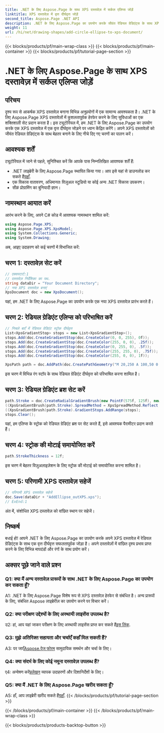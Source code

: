 ```yaml
---
title: .NET के लिए Aspose.Page के साथ XPS दस्तावेज़ में सर्कल एलिप्स जोड़ें
linktitle: XPS दस्तावेज़ में वृत्त दीर्घवृत्त जोड़ें
second_title: Aspose.Page .NET API
description: .NET के लिए Aspose.Page का उपयोग करके जीवंत रेडियल ग्रेडिएंट्स के साथ XPS दस्तावेज़ों को बेहतर बनाएं। आश्चर्यजनक दृश्य प्रभावों के लिए हमारी चरण-दर-चरण मार्गदर्शिका का पालन करें।
weight: 11
url: /hi/net/drawing-shapes/add-circle-ellipse-to-xps-document/
---
```


{{< blocks/products/pf/main-wrap-class >}}
{{< blocks/products/pf/main-container >}}
{{< blocks/products/pf/tutorial-page-section >}}

# .NET के लिए Aspose.Page के साथ XPS दस्तावेज़ में सर्कल एलिप्स जोड़ें

## परिचय

दृश्य रूप से आकर्षक XPS दस्तावेज़ बनाना विभिन्न अनुप्रयोगों में एक सामान्य आवश्यकता है। .NET के लिए Aspose.Page XPS दस्तावेज़ों में कुशलतापूर्वक हेरफेर करने के लिए सुविधाओं का एक शक्तिशाली सेट प्रदान करता है। इस ट्यूटोरियल में, हम .NET के लिए Aspose.Page का उपयोग करके एक XPS दस्तावेज़ में एक वृत्त दीर्घवृत्त जोड़ने पर ध्यान केंद्रित करेंगे। अपने XPS दस्तावेज़ों को जीवंत रेडियल ग्रेडिएंट्स के साथ बेहतर बनाने के लिए नीचे दिए गए चरणों का पालन करें।

## आवश्यक शर्तें

ट्यूटोरियल में जाने से पहले, सुनिश्चित करें कि आपके पास निम्नलिखित आवश्यक शर्तें हैं:

-  .NET लाइब्रेरी के लिए Aspose.Page स्थापित किया गया। आप इसे यहां से डाउनलोड कर सकते हैं[यहाँ](https://releases.aspose.com/page/net/).
- एक विकास वातावरण, अधिमानतः विज़ुअल स्टूडियो या कोई अन्य .NET विकास उपकरण।
- सी# प्रोग्रामिंग का बुनियादी ज्ञान।

## नामस्थान आयात करें

आरंभ करने के लिए, अपने C# कोड में आवश्यक नामस्थान शामिल करें:

```csharp
using Aspose.Page.XPS;
using Aspose.Page.XPS.XpsModel;
using System.Collections.Generic;
using System.Drawing;
```

अब, आइए उदाहरण को कई चरणों में विभाजित करें:

## चरण 1: दस्तावेज़ सेट करें

```csharp
// एक्सस्टार्ट:1
// दस्तावेज़ निर्देशिका का पथ.
string dataDir = "Your Document Directory";
// नया XPS दस्तावेज़ बनाएं
XpsDocument doc = new XpsDocument();
```

यहां, हम .NET के लिए Aspose.Page का उपयोग करके एक नया XPS दस्तावेज़ प्रारंभ करते हैं।

## चरण 2: रेडियल ग्रेडिएंट एलिप्स को परिभाषित करें

```csharp
// निचले बाएँ में रेडियल ग्रेडिएंट स्ट्रोक दीर्घवृत्त
List<XpsGradientStop> stops = new List<XpsGradientStop>();
stops.Add(doc.CreateGradientStop(doc.CreateColor(0, 0, 255), 0f));
stops.Add(doc.CreateGradientStop(doc.CreateColor(255, 0, 0), .25f));
stops.Add(doc.CreateGradientStop(doc.CreateColor(0, 255, 0), .5f));
stops.Add(doc.CreateGradientStop(doc.CreateColor(255, 255, 0), .75f));
stops.Add(doc.CreateGradientStop(doc.CreateColor(255, 0, 0), 1f));

XpsPath path = doc.AddPath(doc.CreatePathGeometry("M 20,250 A 100,50 0 1 1 220,250 100,50 0 1 1 20,250"));
```

इस चरण में विभिन्न रंग स्टॉप के साथ रेडियल ग्रेडिएंट दीर्घवृत्त को परिभाषित करना शामिल है।

## चरण 3: रेडियल ग्रेडिएंट ब्रश सेट करें

```csharp
path.Stroke = doc.CreateRadialGradientBrush(new PointF(575f, 125f), new PointF(575f, 100f), 75f, 50f);
((XpsGradientBrush)path.Stroke).SpreadMethod = XpsSpreadMethod.Reflect;
((XpsGradientBrush)path.Stroke).GradientStops.AddRange(stops);
stops.Clear();
```

यहां, हम एलिप्स के स्ट्रोक को रेडियल ग्रेडिएंट ब्रश पर सेट करते हैं, इसे आवश्यक पैरामीटर प्रदान करते हैं।

## चरण 4: स्ट्रोक की मोटाई समायोजित करें

```csharp
path.StrokeThickness = 12f;
```

इस चरण में बेहतर विज़ुअलाइज़ेशन के लिए स्ट्रोक की मोटाई को समायोजित करना शामिल है।

## चरण 5: परिणामी XPS दस्तावेज़ सहेजें

```csharp
// परिणामी XPS दस्तावेज़ सहेजें
doc.Save(dataDir + "AddEllipse_outXPS.xps");
// ExEnd:1
```

अंत में, संशोधित XPS दस्तावेज़ को वांछित स्थान पर सहेजें।

## निष्कर्ष

बधाई हो! आपने .NET के लिए Aspose.Page का उपयोग करके अपने XPS दस्तावेज़ में रेडियल ग्रेडिएंट्स के साथ एक वृत्त दीर्घवृत्त सफलतापूर्वक जोड़ा है। अपने दस्तावेज़ों में वांछित दृश्य प्रभाव प्राप्त करने के लिए विभिन्न मापदंडों और रंगों के साथ प्रयोग करें।

## अक्सर पूछे जाने वाले प्रश्न

### Q1: क्या मैं अन्य दस्तावेज़ प्रारूपों के साथ .NET के लिए Aspose.Page का उपयोग कर सकता हूँ?

A1: .NET के लिए Aspose.Page विशेष रूप से XPS दस्तावेज़ हेरफेर से संबंधित है। अन्य प्रारूपों के लिए, संबंधित Aspose लाइब्रेरीज़ का उपयोग करने पर विचार करें।

### Q2: क्या परीक्षण उद्देश्यों के लिए अस्थायी लाइसेंस उपलब्ध है?

 उ2: हां, आप यहां जाकर परीक्षण के लिए अस्थायी लाइसेंस प्राप्त कर सकते हैं[इस लिंक](https://purchase.aspose.com/temporary-license/).

### Q3: मुझे अतिरिक्त सहायता और चर्चाएँ कहाँ मिल सकती हैं?

 A3: पर जाएँ[Aspose.पेज फोरम](https://forum.aspose.com/c/page/39) सामुदायिक समर्थन और चर्चा के लिए।

### Q4: क्या संदर्भ के लिए कोई नमूना दस्तावेज़ उपलब्ध हैं?

 ए4: अन्वेषण करें[प्रलेखन](https://reference.aspose.com/page/net/) व्यापक उदाहरणों और दिशानिर्देशों के लिए।

### Q5: क्या मैं .NET के लिए Aspose.Page खरीद सकता हूँ?

 A5: हाँ, आप लाइब्रेरी खरीद सकते हैं[यहाँ](https://purchase.aspose.com/buy).
{{< /blocks/products/pf/tutorial-page-section >}}

{{< /blocks/products/pf/main-container >}}
{{< /blocks/products/pf/main-wrap-class >}}

{{< blocks/products/products-backtop-button >}}
